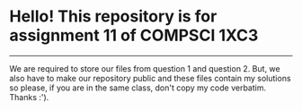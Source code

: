 # Hello! This repository is for assignment 11 of COMPSCI 1XC3

---

We are required to store our files from question 1 and question 2. But, we also have to make our repository public and these files contain my solutions so please, if you are in the same class, don't copy my code verbatim. Thanks :'). 
